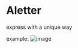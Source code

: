 # Aletter
express with a unique way


example: 
![image](https://user-images.githubusercontent.com/75983574/161408936-43dbb57e-499e-4fea-837f-95a0a88a3f4e.png)

